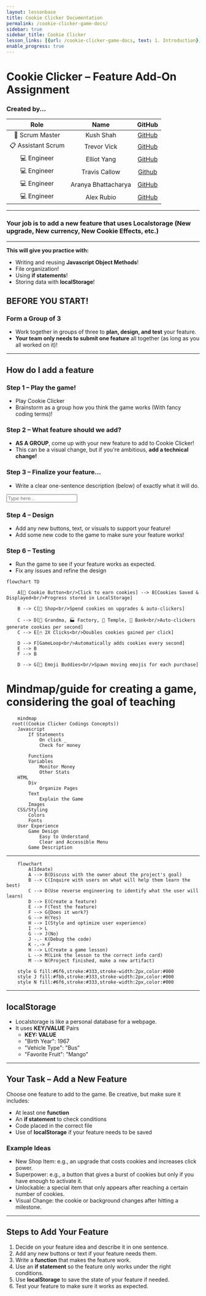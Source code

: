 ```yaml
---
layout: lessonbase
title: Cookie Clicker Documentation
permalink: /cookie-clicker-game-docs/
sidebar: true
sidebar_title: Cookie Clicker
lesson_links: [{url: /cookie-clicker-game-docs, text: 1. Introduction}, {url: /cookie-clicker-game-docs/oop, text: 2. OOP}, {url: /cookie-clicker-game-docs/class-architecture, text: 3. Classes}, {url: /cookie-clicker-game-docs/localstorage, text: 4. Localstorage}]
enable_progress: true
---
```



# Cookie Clicker – Feature Add-On Assignment


### Created by...

| Role            | Name                 | GitHub |
|:---------------:|:--------------------:|:------:|
| 🧭 Scrum Master | Kush Shah        | [GitHub](https://github.com/kush1434) |
| 📋 Assistant Scrum | Trevor Vick   | [GitHub](https://github.com/Tvick22) |
| 💻 Engineer     | Elliot Yang          | [GitHub](https://github.com/ellioty15) |
| 💻 Engineer     | Travis Callow        | [Github](https://github.com/TravisCallow) |
| 💻 Engineer     | Aranya Bhattacharya  | [GitHub](https://github.com/aranyab0924) |
| 💻 Engineer     | Alex Rubio           | [GitHub](https://github.com/AlexRubio1) |

---

### Your job is to add a new feature that uses **Localstorage** (New upgrade, New currency, New Cookie Effects, etc.)

---

**This will give you practice with:**

- Writing and reusing **Javascript Object Methods**!
- File organization!
- Using **if statements**!
- Storing data with **localStorage**!

## BEFORE YOU START!

### Form a Group of 3
- Work together in groups of three to **plan, design, and test** your feature.
- **Your team only needs to submit one feature** all together (as long as you all worked on it)!

---

## How do I add a feature

### Step 1 – Play the game!
- Play Cookie Clicker
- Brainstorm as a group how you think the game works (With fancy coding terms)!

### Step 2 – What feature should we add?
- **AS A GROUP**, come up with your new feature to add to Cookie Clicker!
- This can be a visual change, but if you're ambitious, **add a technical change!**

### Step 3 – Finalize your feature...
- Write a clear one-sentence description (below) of exactly what it will do.

<input type="text" placeholder="Type here..."/>

### Step 4 – Design
- Add any new buttons, text, or visuals to support your feature!
- Add some new code to the game to make sure your feature works!

### Step 6 – Testing
- Run the game to see if your feature works as expected.
- Fix any issues and refine the design

```mermaid
flowchart TD

    A[🍪 Cookie Button<br/>Click to earn cookies] --> B[Cookies Saved & Displayed<br/>Progress stored in LocalStorage]

    B --> C[🛒 Shop<br/>Spend cookies on upgrades & auto-clickers]

    C --> D[👵 Grandma, 🏭 Factory, 🥭 Temple, 🏦 Bank<br/>Auto-clickers generate cookies per second]
    C --> E[🖱 2X Clicks<br/>Doubles cookies gained per click]

    D --> F[GameLoop<br/>Automatically adds cookies every second]
    E --> B
    F --> B

    D --> G[🎉 Emoji Buddies<br/>Spawn moving emojis for each purchase]

```
# Mindmap/guide for creating a game, considering the goal of teaching
```mermaid
    mindmap
  root((Cookie Clicker Codings Concepts))
    Javascript
        If Statements
            On click _
            Check for money

        Functions
        Variables
            Monitor Money
            Other Stats
    HTML
        Div
            Organize Pages
        Text
            Explain the Game
        Images
    CSS/Styling
        Colors
        Fonts
    User Experience
        Game Design
            Easy to Understand
            Clear and Accessible Menu
        Game Description

```

---

```mermaid
    flowchart
        A(Ideate)
        A --> B(Discuss with the owner about the project's goal)
        B --> C(Inquire with users on what will help them learn the best)
        C --> D(Use reverse engineering to identify what the user will learn)
        D --> E(Create a feature)
        E --> F(Test the feature)
        F --> G{Does it work?}
        G --> H(Yes)
        H --> I(Style and optimize user experience)
        I --> L
        G --> J(No)
        J -.- K(Debug the code)
        K -.-> F
        H --> L(Create a game lesson)
        L --> M(Link the lesson to the correct info card)
        M --> N(Project finished, make a new artifact)

    style G fill:#6f6,stroke:#333,stroke-width:2px,color:#000
    style J fill:#fbb,stroke:#333,stroke-width:2px,color:#000
    style N fill:#6f6,stroke:#333,stroke-width:2px,color:#000
```

---

## localStorage

- Localstorage is like a personal database for a webpage.
- It uses **KEY/VALUE** Pairs
  - **KEY: VALUE**
  - "Birth Year": 1967
  - "Vehicle Type": "Bus"
  - "Favorite Fruit": "Mango"

---

## Your Task – Add a New Feature

Choose one feature to add to the game. Be creative, but make sure it includes:
- At least one **function**
- An **if statement** to check conditions
- Code placed in the correct file
- Use of **localStorage** if your feature needs to be saved

### Example Ideas
- New Shop Item: e.g., an upgrade that costs cookies and increases click power.
- Superpower: e.g., a button that gives a burst of cookies but only if you have enough to activate it.
- Unlockable: a special item that only appears after reaching a certain number of cookies.
- Visual Change: the cookie or background changes after hitting a milestone.

---

## Steps to Add Your Feature

1. Decide on your feature idea and describe it in one sentence.
2. Add any new buttons or text if your feature needs them.
3. Write a **function** that makes the feature work.
4. Use an **if statement** so the feature only works under the right conditions.
5. Use **localStorage** to save the state of your feature if needed.
6. Test your feature to make sure it works as expected.

